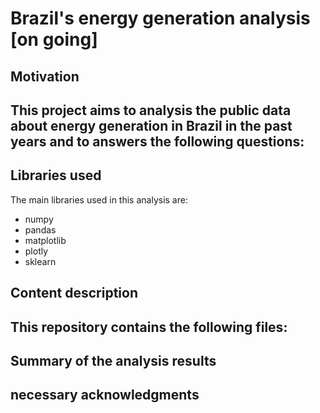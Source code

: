 # Brazil's energy generation analysis [on going]

## Motivation
This project aims to analysis the public data about energy generation in Brazil in the past years and to answers the following questions:
- 

## Libraries used
The main libraries used in this analysis are:
- numpy
- pandas
- matplotlib
- plotly
- sklearn

## Content description
This repository contains the following files:
- 


## Summary of the analysis results


## necessary acknowledgments
